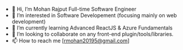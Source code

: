 - 👋 Hi, I’m Mohan Rajput Full-time Software Engineer
- 👀 I’m interested in Software Developement (focusing mainly on web development)
- 🌱 I’m currently learning Advanced ReactJS & Azure Fundamentals
- 💞️ I’m looking to collaborate on any front-end plugin/tools/libraries.
- 📫 How to reach me [rmohan20195@gmail.com]

<!---
rmohan20195/rmohan20195 is a ✨ special ✨ repository because its `README.md` (this file) appears on your GitHub profile.
You can click the Preview link to take a look at your changes.
--->
